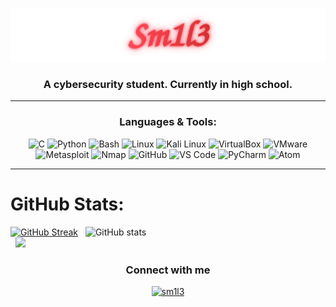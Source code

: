 <p align="center">
  <img src="https://raw.githubusercontent.com/I-am-Sm1l3/I-am-Sm1l3/refs/heads/main/Sm1l3.svg" alt="Sm1l3 Animated Header">
</p>


<h3 align="center">A cybersecurity student.  
Currently in high school.</h3>

---

<h3 align="center">Languages & Tools:</h3>
<p align="center">
  <!-- Languages -->
  <img src="https://cdn.jsdelivr.net/gh/devicons/devicon/icons/c/c-original.svg" width="40" alt="C"/>
  <img src="https://cdn.jsdelivr.net/gh/devicons/devicon/icons/python/python-original.svg" width="40" alt="Python"/>
  <img src="https://cdn.jsdelivr.net/gh/devicons/devicon/icons/bash/bash-original.svg" width="40" alt="Bash"/>
  
  <!-- Operating Systems -->
  <img src="https://cdn.jsdelivr.net/gh/devicons/devicon/icons/linux/linux-original.svg" width="40" alt="Linux"/>
  <img src="https://img.icons8.com/color/48/kali-linux.png" width="40" alt="Kali Linux"/>
  
  <!-- Virtualization -->
  <img src="https://img.icons8.com/color/48/virtualbox.png" width="40" alt="VirtualBox"/>
  <img src="https://img.icons8.com/color/48/vmware.png" width="40" alt="VMware"/>
  
  <!-- Cybersecurity / Pentesting -->
  <img src="https://img.icons8.com/color/48/metasploit.png" width="40" alt="Metasploit"/>
  <img src="https://img.icons8.com/color/48/nmap.png" width="40" alt="Nmap"/>
  
  <!-- Development & Editors -->
  <img src="https://cdn.jsdelivr.net/gh/devicons/devicon/icons/github/github-original.svg" width="40" alt="GitHub"/>
  <img src="https://cdn.jsdelivr.net/gh/devicons/devicon/icons/vscode/vscode-original.svg" width="40" alt="VS Code"/>
  <img src="https://cdn.jsdelivr.net/gh/devicons/devicon/icons/pycharm/pycharm-original.svg" width="40" alt="PyCharm"/>
  <img src="https://cdn.jsdelivr.net/gh/devicons/devicon/icons/atom/atom-original.svg" width="40" alt="Atom"/>
</p>

---
<!-- Start -->

# GitHub Stats:
[![GitHub Streak](https://github-readme-streak-stats.herokuapp.com?user=I-am-Sm1l3&theme=date-night)](https://git.io/streak-stats)
&nbsp;&nbsp;![GitHub stats](https://github-readme-stats.vercel.app/api?username=I-am-Sm1l3&show_icons=true&theme=date_night)</br>
&nbsp;&nbsp;![](https://github-readme-stats.vercel.app/api/top-langs/?username=I-am-Sm1l3&theme=date_night&hide_border=true&include_all_commits=false&count_private=false&layout=compact)

<!-- End -->



<h3 align="center">Connect with me</h3>
<p align="center">
  <a href="https://linkedin.com/in/sm1l3" target="blank">
    <img src="https://raw.githubusercontent.com/rahuldkjain/github-profile-readme-generator/master/src/images/icons/Social/linked-in-alt.svg" alt="sm1l3" height="30" width="40" />
  </a>
</p>
